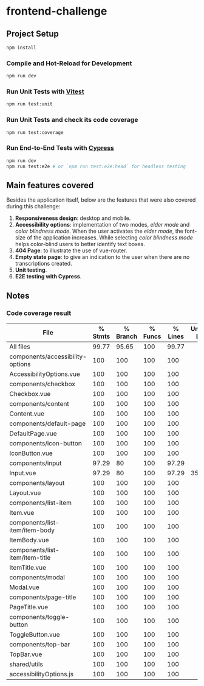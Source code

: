 # frontend-challenge

## Project Setup

```sh
npm install
```

### Compile and Hot-Reload for Development

```sh
npm run dev
```

### Run Unit Tests with [Vitest](https://vitest.dev/)

```sh
npm run test:unit
```

### Run Unit Tests and check its code coverage

```sh
npm run test:coverage
```

### Run End-to-End Tests with [Cypress](https://www.cypress.io/)

```sh
npm run dev
npm run test:e2e # or `npm run test:e2e:head` for headless testing
```

## Main features covered

Besides the application itself, below are the features that were also covered during this challenge:

1. **Responsiveness design**: desktop and mobile.
2. **Accessibility options**: implementation of two modes, _elder mode_ and _color blindness mode_. When the user activates the _elder mode_, the font-size of the application increases. While selecting _color blindness mode_ helps color-blind users to better identify text boxes.
3. **404 Page**: to illustrate the use of vue-router.
4. **Empty state page**: to give an indication to the user when there are no transcriptions created.
5. **Unit testing**.
6. **E2E testing with Cypress**.

## Notes

### Code coverage result

| File                             | % Stmts | % Branch | % Funcs | % Lines | Uncovered Line #s |
| -------------------------------- | ------- | -------- | ------- | ------- | ----------------- |
| All files                        | 99.77   | 95.65    | 100     | 99.77   |
| components/accessibility-options | 100     | 100      | 100     | 100     |
| AccessibilityOptions.vue         | 100     | 100      | 100     | 100     |
| components/checkbox              | 100     | 100      | 100     | 100     |
| Checkbox.vue                     | 100     | 100      | 100     | 100     |
| components/content               | 100     | 100      | 100     | 100     |
| Content.vue                      | 100     | 100      | 100     | 100     |
| components/default-page          | 100     | 100      | 100     | 100     |
| DefaultPage.vue                  | 100     | 100      | 100     | 100     |
| components/icon-button           | 100     | 100      | 100     | 100     |
| IconButton.vue                   | 100     | 100      | 100     | 100     |
| components/input                 | 97.29   | 80       | 100     | 97.29   |
| Input.vue                        | 97.29   | 80       | 100     | 97.29   | 35-36             |
| components/layout                | 100     | 100      | 100     | 100     |
| Layout.vue                       | 100     | 100      | 100     | 100     |
| components/list-item             | 100     | 100      | 100     | 100     |
| Item.vue                         | 100     | 100      | 100     | 100     |
| components/list-item/item-body   | 100     | 100      | 100     | 100     |
| ItemBody.vue                     | 100     | 100      | 100     | 100     |
| components/list-item/item-title  | 100     | 100      | 100     | 100     |
| ItemTitle.vue                    | 100     | 100      | 100     | 100     |
| components/modal                 | 100     | 100      | 100     | 100     |
| Modal.vue                        | 100     | 100      | 100     | 100     |
| components/page-title            | 100     | 100      | 100     | 100     |
| PageTitle.vue                    | 100     | 100      | 100     | 100     |
| components/toggle-button         | 100     | 100      | 100     | 100     |
| ToggleButton.vue                 | 100     | 100      | 100     | 100     |
| components/top-bar               | 100     | 100      | 100     | 100     |
| TopBar.vue                       | 100     | 100      | 100     | 100     |
| shared/utils                     | 100     | 100      | 100     | 100     |
| accessibilityOptions.js          | 100     | 100      | 100     | 100     |

